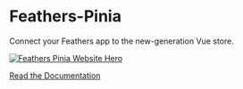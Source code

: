 # Feathers-Pinia

Connect your Feathers app to the new-generation Vue store.

<a href="https://feathers-pinia.pages.dev">
  <img src="https://user-images.githubusercontent.com/128857/190210685-df1dbd54-eb41-442e-90c1-d82ca44fc786.jpg" alt="Feathers Pinia Website Hero" />
</a>

[Read the Documentation](https://feathers-pinia.pages.dev)
